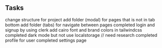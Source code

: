 Tasks
-----
change structure for project 
add folder (modal) for pages that is not in tab bottom
add folder (tabs) for navigate between pages
completed login and signup by using clerk
add cairo font and brand colors in tailwindcss
completed dark mode but not use localstorage // need research
completed profile for user
completed settings page
